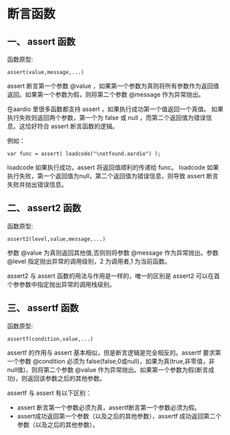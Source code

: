 # 断言函数

## 一、 assert 函数

函数原型:

`assert(value,message,...)`

assert 断言第一个参数 @value ，如果第一个参数为真则将所有参数作为返回值返回。如果第一个参数为假，则将第二个参数 @message 作为异常抛出。

在aardio 里很多函数都支持 assert ，如果执行成功第一个值返回一个真值。  如果执行失败则返回两个参数，第一个为 false 或 null ，而第二个返回值为错误信息。这恰好符合 assert 断言函数的逻辑。

例如：　  
  
`var func = assert( loadcode("\notfound.aardio") );  `
  
loadcode 如果执行成功，assert 将返回值顺利的传递给 func。 
loadcode 如果执行失败，第一个返回值为null，第二个返回值为错误信息，则导致 assert 断言失败并抛出错误信息。

## 二、 assert2 函数

函数原型:

`assert2(level,value,message,...)`

参数 @value 为真则返回其他值,否则则将参数 @message 作为异常抛出。参数 @level 指定抛出异常的调用级别，2 为调用者,1 为当前函数。

assert2 与 assert 函数的用法与作用是一样的，唯一的区别是 assert2 可以在首个参参数中指定抛出异常的调用栈级别。

## 三、 assertf 函数


函数原型:

`assertf(condition,value,...)`

assertf 的作用与 assert 基本相似，但是断言逻辑是完全相反的。assertf 要求第一个参数 @condition 必须为 false(false,0或null)，如果为真(true,非零值，非null值)，则将第二个参数 @value 作为异常抛出。如果第一个参数为假(断言成功)，则返回该参数之后的其他参数。  
  
assertf 与 assert 有以下区别：

- assert 断言第一个参数必须为真，assertf断言第一个参数必须为假。
- assert成功返回第一个参数（以及之后的其他参数），assertf 成功返回第二个参数（以及之后的其他参数）。